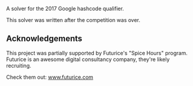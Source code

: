 A solver for the 2017 Google hashcode qualifier.

This solver was written after the competition was over.

Acknowledgements
------------
This project was partially supported by Futurice's "Spice Hours" program.
Futurice is an awesome digital consultancy company, they're likely recruiting.

Check them out: www.futurice.com